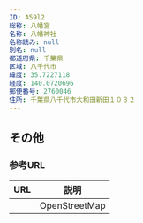 ```yaml
---
ID: A59l2
総称: 八幡宮
名称: 八幡神社
名称読み: null
別名: null
都道府県: 千葉県
区域: 八千代市
緯度: 35.7227118
経度: 140.0720696
郵便番号: 2760046
住所: 千葉県八千代市大和田新田１０３２
---
```


## その他

### 参考URL

| URL | 説明          |
| --- | ------------- |
|     | OpenStreetMap |
